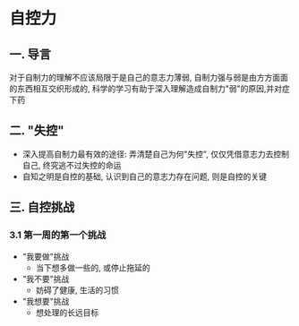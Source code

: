 # 自控力

## 一. 导言

对于自制力的理解不应该局限于是自己的意志力薄弱, 自制力强与弱是由方方面面的东西相互交织形成的, 科学的学习有助于深入理解造成自制力"弱"的原因,并对症下药

## 二. "失控" 

- 深入提高自制力最有效的途径: 弄清楚自己为何"失控", 仅仅凭借意志力去控制自己, 终究逃不过失控的命运
- 自知之明是自控的基础, 认识到自己的意志力存在问题, 则是自控的关键

## 三. 自控挑战

### 3.1 第一周的第一个挑战

- "我要做"挑战
  - 当下想多做一些的, 或停止拖延的
- "我不要"挑战
  - 妨碍了健康, 生活的习惯
- "我想要"挑战
  - 想处理的长远目标

